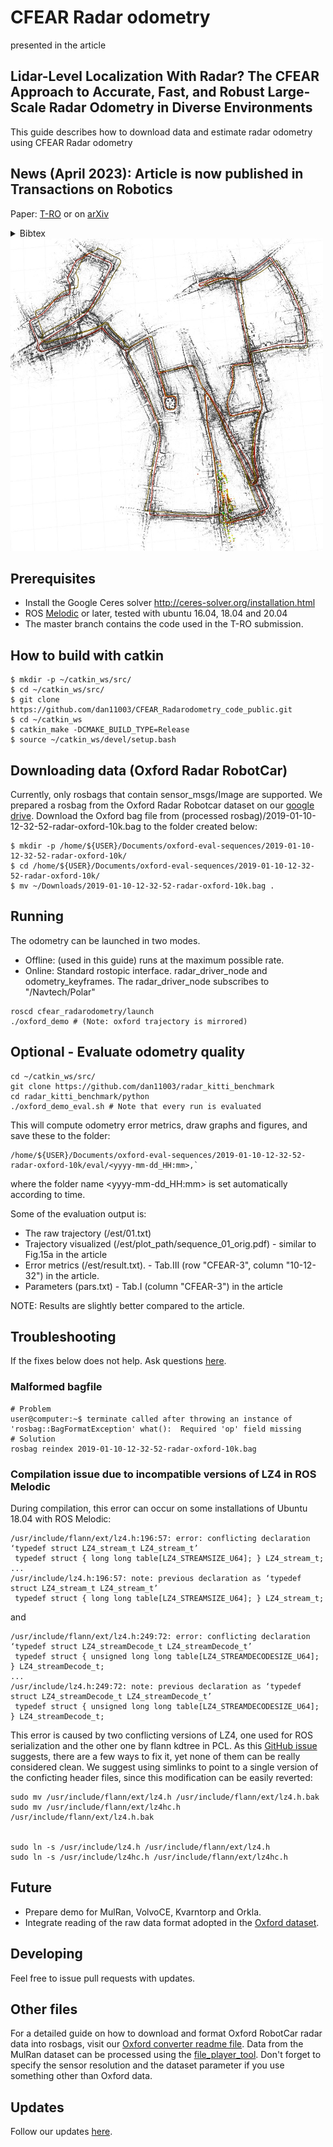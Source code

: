 # CFEAR Radar odometry
presented in the article
## Lidar-Level Localization With Radar? The CFEAR Approach to Accurate, Fast, and Robust Large-Scale Radar Odometry in Diverse Environments


This guide describes how to download data and estimate radar odometry using CFEAR Radar odometry

## News (April 2023): Article is now published in Transactions on Robotics

Paper: [T-RO](https://ieeexplore.ieee.org/document/9969174) or on
[arXiv](https://arxiv.org/abs/2211.02445)
<details>
<summary>Bibtex</summary>
 
```
@ARTICLE{9969174,
  author={Adolfsson, Daniel and Magnusson, Martin and Alhashimi, Anas and Lilienthal, Achim J. and Andreasson, Henrik},
  journal={IEEE Transactions on Robotics}, 
  title={Lidar-Level Localization With Radar? The CFEAR Approach to Accurate, Fast, and Robust Large-Scale Radar Odometry in Diverse Environments}, 
  year={2023},
  volume={39},
  number={2},
  pages={1476-1495},
  doi={10.1109/TRO.2022.3221302}}
  
```
</details>  



<img src="odometry_oxford.jpg" width="500" height="500">

  
## Prerequisites
  * Install the Google Ceres solver  http://ceres-solver.org/installation.html
  * ROS [Melodic](http://wiki.ros.org/melodic) or later, tested with ubuntu 16.04, 18.04 and 20.04
  * The master branch contains the code used in the T-RO submission.

## How to build with catkin

```
$ mkdir -p ~/catkin_ws/src/
$ cd ~/catkin_ws/src/
$ git clone https://github.com/dan11003/CFEAR_Radarodometry_code_public.git
$ cd ~/catkin_ws
$ catkin_make -DCMAKE_BUILD_TYPE=Release 
$ source ~/catkin_ws/devel/setup.bash
```
## Downloading data (Oxford Radar RobotCar)
Currently, only rosbags that contain sensor_msgs/Image are supported.
We prepared a rosbag from the Oxford Radar Robotcar dataset on our [google drive](https://drive.google.com/drive/folders/12YNIvHQqSO5Et3UIzKD1z3XQACpoGZ1L?usp=sharing).
Download the Oxford bag file from (processed rosbag)/2019-01-10-12-32-52-radar-oxford-10k.bag to the folder created below:
```
$ mkdir -p /home/${USER}/Documents/oxford-eval-sequences/2019-01-10-12-32-52-radar-oxford-10k/
$ cd /home/${USER}/Documents/oxford-eval-sequences/2019-01-10-12-32-52-radar-oxford-10k/
$ mv ~/Downloads/2019-01-10-12-32-52-radar-oxford-10k.bag .
```

## Running
The odometry can be launched in two modes.
* Offline: (used in this guide) runs at the maximum possible rate.
* Online: Standard rostopic interface. radar_driver_node and odometry_keyframes. The radar_driver_node subscribes to "/Navtech/Polar" 

```
roscd cfear_radarodometry/launch
./oxford_demo # (Note: oxford trajectory is mirrored)
```

## Optional -  Evaluate odometry quality

```
cd ~/catkin_ws/src/
git clone https://github.com/dan11003/radar_kitti_benchmark 
cd radar_kitti_benchmark/python
./oxford_demo_eval.sh # Note that every run is evaluated
```

This will compute odometry error metrics, draw graphs and figures, and save these to the folder:
```
/home/${USER}/Documents/oxford-eval-sequences/2019-01-10-12-32-52-radar-oxford-10k/eval/<yyyy-mm-dd_HH:mm>,`
```
where the folder name <yyyy-mm-dd_HH:mm>  is set automatically according to time.

Some of the evaluation output is:
 * The raw trajectory (/est/01.txt)
 * Trajectory visualized (/est/plot_path/sequence_01_orig.pdf)  -  similar to Fig.15a in the article
 * Error metrics (/est/result.txt). -  Tab.III (row "CFEAR-3", column "10-12-32") in the article.
 * Parameters  (pars.txt)  - Tab.I (column "CFEAR-3")  in the article
 
 
NOTE: Results are slightly better compared to the article.


## Troubleshooting

If the fixes below does not help. Ask questions [here](https://github.com/dan11003/CFEAR_Radarodometry/issues).

### Malformed bagfile
```console
# Problem
user@computer:~$ terminate called after throwing an instance of 'rosbag::BagFormatException' what():  Required 'op' field missing
# Solution
rosbag reindex 2019-01-10-12-32-52-radar-oxford-10k.bag
```
### Compilation issue due to incompatible versions of LZ4 in ROS Melodic
During compilation, this error can occur on some installations of Ubuntu 18.04 with ROS Melodic:
```console
/usr/include/flann/ext/lz4.h:196:57: error: conflicting declaration ‘typedef struct LZ4_stream_t LZ4_stream_t’
 typedef struct { long long table[LZ4_STREAMSIZE_U64]; } LZ4_stream_t;
...
/usr/include/lz4.h:196:57: note: previous declaration as ‘typedef struct LZ4_stream_t LZ4_stream_t’
 typedef struct { long long table[LZ4_STREAMSIZE_U64]; } LZ4_stream_t;
```
and
```console
/usr/include/flann/ext/lz4.h:249:72: error: conflicting declaration ‘typedef struct LZ4_streamDecode_t LZ4_streamDecode_t’
 typedef struct { unsigned long long table[LZ4_STREAMDECODESIZE_U64]; } LZ4_streamDecode_t;
...
/usr/include/lz4.h:249:72: note: previous declaration as ‘typedef struct LZ4_streamDecode_t LZ4_streamDecode_t’
 typedef struct { unsigned long long table[LZ4_STREAMDECODESIZE_U64]; } LZ4_streamDecode_t;
```
This error is caused by two conflicting versions of LZ4, one used for ROS serialization and the other one by flann kdtree in PCL. As this [GitHub issue](https://github.com/ethz-asl/lidar_align/issues/16) suggests, there are a few ways to fix it, yet none of them can be really considered clean. We suggest using simlinks to point to a single version of the conficting header files, since this modification can be easily reverted:
```console
sudo mv /usr/include/flann/ext/lz4.h /usr/include/flann/ext/lz4.h.bak
sudo mv /usr/include/flann/ext/lz4hc.h /usr/include/flann/ext/lz4.h.bak


sudo ln -s /usr/include/lz4.h /usr/include/flann/ext/lz4.h
sudo ln -s /usr/include/lz4hc.h /usr/include/flann/ext/lz4hc.h
```
## Future

* Prepare demo for MulRan, VolvoCE, Kvarntorp and Orkla.
* Integrate reading of the raw data format adopted in the [Oxford dataset](https://github.com/ori-mrg/robotcar-dataset-sdk).

## Developing

Feel free to issue pull requests with updates.


## Other files
For a detailed guide on how to download and format Oxford RobotCar radar data into rosbags, visit our [Oxford converter readme file](https://docs.google.com/document/d/1ij8E4PMpCpBwWYbRAdU9rnScocOaMB4Sqz4XS48XWoo/edit?usp=sharing).
Data from the MulRan dataset can be processed using the [file_player_tool](https://github.com/irapkaist/file_player_mulran).
Don't forget to specify the sensor resolution and the dataset parameter if you use something other than Oxford data.

## Updates
Follow our updates [here](https://github.com/dan11003/CFEAR_Radarodometry).






